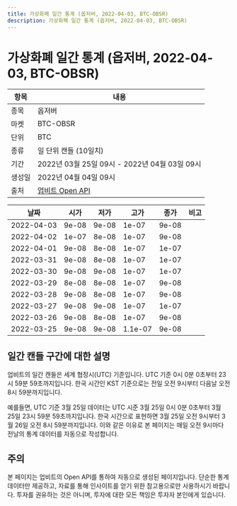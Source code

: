 ```yaml
---
title: 가상화폐 일간 통계 (옵저버, 2022-04-03, BTC-OBSR)
description: 가상화폐 일간 통계 (옵저버, 2022-04-03, BTC-OBSR)
---
```



가상화폐 일간 통계 (옵저버, 2022-04-03, BTC-OBSR)
===

|항목|내용|
|--|--|
|종목|옵저버|
|마켓|BTC-OBSR|
|단위|BTC|
|종류|일 단위 캔들 (10일치)|
|기간|2022년 03월 25일 09시 - 2022년 04월 03일 09시|
|생성일|2022년 04월 04일 09시|
|출처|[업비트 Open API](https://docs.upbit.com)|


|날짜|시가|저가|고가|종가|비고|
|--|--|--|--|--|--|
|2022-04-03|9e-08|9e-08|1e-07|9e-08|    |
|2022-04-02|1e-07|8e-08|1e-07|9e-08|    |
|2022-04-01|9e-08|8e-08|1e-07|1e-07|    |
|2022-03-31|9e-08|8e-08|1e-07|1e-07|    |
|2022-03-30|9e-08|9e-08|1e-07|1e-07|    |
|2022-03-29|8e-08|8e-08|1e-07|9e-08|    |
|2022-03-28|9e-08|8e-08|1e-07|9e-08|    |
|2022-03-27|9e-08|9e-08|1e-07|1e-07|    |
|2022-03-26|9e-08|8e-08|1e-07|9e-08|    |
|2022-03-25|9e-08|9e-08|1.1e-07|9e-08|    |


일간 캔들 구간에 대한 설명
---


업비트의 일간 캔들은 세계 협정시(UTC) 기준입니다. 
UTC 기준 0시 0분 0초부터 23시 59분 59초까지입니다. 
한국 시간인 KST 기준으로는 전일 오전 9시부터 다음날 오전 8시 59분까지입니다. 


예를들면, UTC 기준 3월 25일 데이터는 UTC 시준 3월 25일 0시 0분 0초부터 3월 25일 23시 59분 59초까지입니다. 
한국 시간으로 표현하면 3월 25일 오전 9시부터 3월 26일 오전 8시 59분까지입니다. 
이와 같은 이유로 본 페이지는 매일 오전 9시마다 전날의 통계 데이터를 자동으로 작성합니다. 


주의
---


본 페이지는 업비트의 Open API를 통하여 자동으로 생성된 페이지입니다. 
단순한 통계 데이터만 제공하고, 자료를 통해 인사이트를 얻기 위한 참고용으로만 사용하시기 바랍니다. 
투자를 권유하는 것은 아니며, 투자에 대한 모든 책임은 투자자 본인에게 있습니다. 
